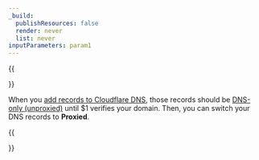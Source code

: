 ```yaml
---
_build:
  publishResources: false
  render: never
  list: never
inputParameters: param1
---
```


{{<Aside type="note">}}

When you [add records to Cloudflare DNS](/dns/manage-dns-records/how-to/create-dns-records/), those records should be [DNS-only (unproxied)](/dns/manage-dns-records/reference/proxied-dns-records/#dns-only-records) until $1 verifies your domain. Then, you can switch your DNS records to **Proxied**.

{{</Aside>}}